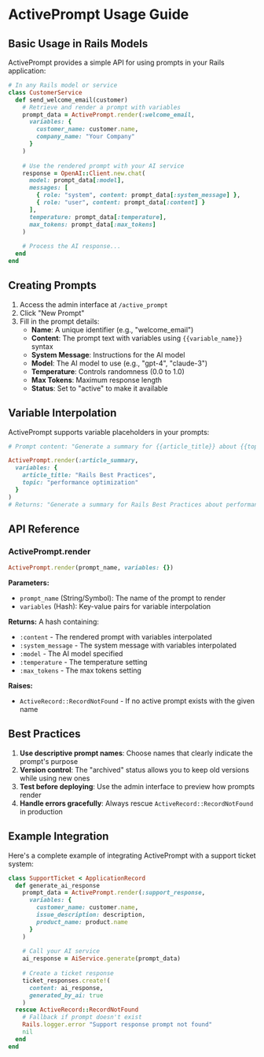 # ActivePrompt Usage Guide

## Basic Usage in Rails Models

ActivePrompt provides a simple API for using prompts in your Rails application:

```ruby
# In any Rails model or service
class CustomerService
  def send_welcome_email(customer)
    # Retrieve and render a prompt with variables
    prompt_data = ActivePrompt.render(:welcome_email, 
      variables: { 
        customer_name: customer.name, 
        company_name: "Your Company"
      }
    )
    
    # Use the rendered prompt with your AI service
    response = OpenAI::Client.new.chat(
      model: prompt_data[:model],
      messages: [
        { role: "system", content: prompt_data[:system_message] },
        { role: "user", content: prompt_data[:content] }
      ],
      temperature: prompt_data[:temperature],
      max_tokens: prompt_data[:max_tokens]
    )
    
    # Process the AI response...
  end
end
```

## Creating Prompts

1. Access the admin interface at `/active_prompt`
2. Click "New Prompt"
3. Fill in the prompt details:
   - **Name**: A unique identifier (e.g., "welcome_email")
   - **Content**: The prompt text with variables using `{{variable_name}}` syntax
   - **System Message**: Instructions for the AI model
   - **Model**: The AI model to use (e.g., "gpt-4", "claude-3")
   - **Temperature**: Controls randomness (0.0 to 1.0)
   - **Max Tokens**: Maximum response length
   - **Status**: Set to "active" to make it available

## Variable Interpolation

ActivePrompt supports variable placeholders in your prompts:

```ruby
# Prompt content: "Generate a summary for {{article_title}} about {{topic}}"

ActivePrompt.render(:article_summary, 
  variables: { 
    article_title: "Rails Best Practices",
    topic: "performance optimization"
  }
)
# Returns: "Generate a summary for Rails Best Practices about performance optimization"
```

## API Reference

### ActivePrompt.render

```ruby
ActivePrompt.render(prompt_name, variables: {})
```

**Parameters:**
- `prompt_name` (String/Symbol): The name of the prompt to render
- `variables` (Hash): Key-value pairs for variable interpolation

**Returns:**
A hash containing:
- `:content` - The rendered prompt with variables interpolated
- `:system_message` - The system message with variables interpolated
- `:model` - The AI model specified
- `:temperature` - The temperature setting
- `:max_tokens` - The max tokens setting

**Raises:**
- `ActiveRecord::RecordNotFound` - If no active prompt exists with the given name

## Best Practices

1. **Use descriptive prompt names**: Choose names that clearly indicate the prompt's purpose
2. **Version control**: The "archived" status allows you to keep old versions while using new ones
3. **Test before deploying**: Use the admin interface to preview how prompts render
4. **Handle errors gracefully**: Always rescue `ActiveRecord::RecordNotFound` in production

## Example Integration

Here's a complete example of integrating ActivePrompt with a support ticket system:

```ruby
class SupportTicket < ApplicationRecord
  def generate_ai_response
    prompt_data = ActivePrompt.render(:support_response,
      variables: {
        customer_name: customer.name,
        issue_description: description,
        product_name: product.name
      }
    )
    
    # Call your AI service
    ai_response = AiService.generate(prompt_data)
    
    # Create a ticket response
    ticket_responses.create!(
      content: ai_response,
      generated_by_ai: true
    )
  rescue ActiveRecord::RecordNotFound
    # Fallback if prompt doesn't exist
    Rails.logger.error "Support response prompt not found"
    nil
  end
end
```